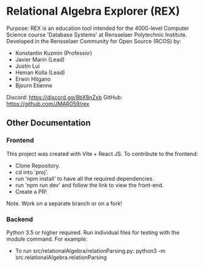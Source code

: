 # Relational Algebra Explorer (REX)

Purpose: REX is an education tool intended for the 4000-level Computer Science course 'Database Systems' at Rensselaer Polytechnic Institute. 
Developed in the Rensselaer Community for Open Source (RCOS) by:
- Konstantin Kuzmin (Professor)
- Javier Marin (Lead)
- Justin Lui
- Heman Kolla (Lead)
- Erwin Hitgano
- Bjourn Etienne

Discord: https://discord.gg/8bX8nZxb
GitHub: https://github.com/JMAR059/rex

## Other Documentation

### Frontend

This project was created with Vite + React JS.
To contribute to the frontend:
- Clone Repository.
- cd into 'proj'.
- run 'npm install' to have all the required dependencies.
- run 'npm run dev' and follow the link to view the front-end.
- Create a PR!

Note. Work on a separate branch or on a fork!

### Backend
Python 3.5 or higher required. Run individual files for testing with the module command. For example:
- To run src/relationalAlgebra/relationParsing.py: python3 -m src.relationalAlgebra.relationParsing